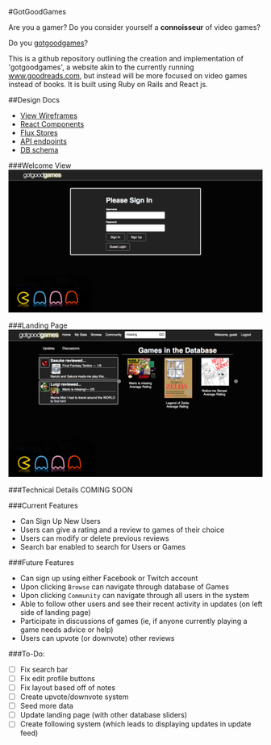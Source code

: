 #GotGoodGames

Are you a gamer? Do you consider yourself a **connoisseur** of video games?

Do you [gotgoodgames](http://www.gotgoodgames.xyz/)?

This is a github repository outlining the creation and implementation of
'gotgoodgames', a website akin to the currently running www.goodreads.com,
but instead will be more focused on video games instead of books. It is built
using Ruby on Rails and React js.

##Design Docs
* [View Wireframes][views]
* [React Components][components]
* [Flux Stores][stores]
* [API endpoints][api-endpoints]
* [DB schema][schema]

[views]: ./docs/views.md
[components]: ./docs/components.md
[stores]: ./docs/stores.md
[api-endpoints]: ./docs/api-endpoints.md
[schema]: ./docs/schema.md

###Welcome View
![welcome]

###Landing Page
![landingPage]

###Technical Details
COMING SOON

###Current Features
* Can Sign Up New Users
* Users can give a rating and a review to games of their choice
* Users can modify or delete previous reviews
* Search bar enabled to search for Users or Games

###Future Features
* Can sign up using either Facebook or Twitch account
* Upon clicking `Browse` can navigate through database of Games
* Upon clicking `Community` can navigate through all users in the system
* Able to follow other users and see their recent activity in updates (on left side of landing page)
* Participate in discussions of games (ie, if anyone currently playing a game needs advice or help)
* Users can upvote (or downvote) other reviews

###To-Do:
* [ ] Fix search bar
* [ ] Fix edit profile buttons
* [ ] Fix layout based off of notes
* [ ] Create upvote/downvote system
* [ ] Seed more data
* [ ] Update landing page (with other database sliders)
* [ ] Create following system (which leads to displaying updates in update feed)

[welcome]: ./docs/images/welcome.png
[landingPage]: ./docs/images/landing_page.png
